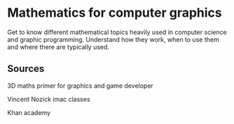 # Mathematics for computer graphics

Get to know different mathematical topics heavily used in computer science and graphic programming. Understand how they work, when to use them and where there are typically used.

## Sources

3D maths primer for graphics and game developer

Vincent Nozick imac classes

Khan academy
